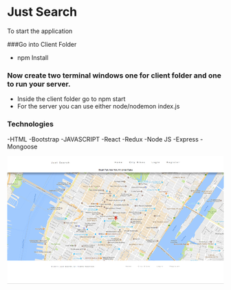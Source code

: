 # Just Search

To start the application 

###Go into Client Folder
  - npm Install


### Now create two terminal windows one for client folder and one to run your server.
- Inside the client folder go to npm start
- For the server you can use either node/nodemon index.js

### Technologies

-HTML
-Bootstrap
-JAVASCRIPT
-React
-Redux
-Node JS
-Express
-Mongoose

![App][Application]

[Application]: main-photo.jpg "App"



